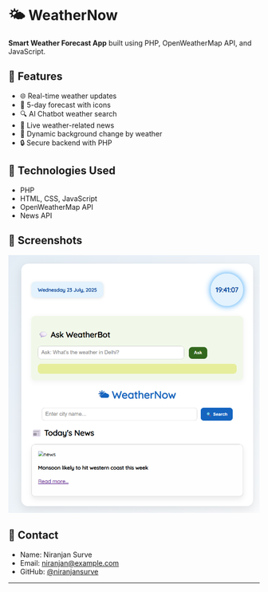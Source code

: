 # 🌤 WeatherNow

**Smart Weather Forecast App** built using PHP, OpenWeatherMap API, and JavaScript.

## 🔧 Features

- 🌐 Real-time weather updates
- 📅 5-day forecast with icons
- 🔍 AI Chatbot weather search
- 📰 Live weather-related news
- 🌈 Dynamic background change by weather
- 🔒 Secure backend with PHP

## 🚀 Technologies Used

- PHP
- HTML, CSS, JavaScript
- OpenWeatherMap API
- News API

## 📸 Screenshots

![screenshot](Screenshot.png)

## 📩 Contact

- Name: Niranjan Surve
- Email: niranjan@example.com
- GitHub: [@niranjansurve](https://github.com/niranjansurve)

---
